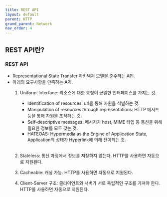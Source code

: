 ```yaml
---
title: REST API
layout: default
parent: HTTP
grand_parent: Network
nav_order: 4
---
```


## REST API란?
### REST API
- Representational State Transfer 아키텍처 모델을 준수하는 API.<br/>
- 아래의 요구사항을 만족하는 API.<br/>
    1. Uniform-Interface: 리소스에 대한 요청이 균일한 인터페이스를 가지는 것.<br/>
        - Identification of resources: url을 통해 자원을 식별하는 것.<br/>
        - Manipulation of resources through representations: HTTP 메서드 등을 통해 자원을 조작하는 것.<br/>
        - Self-descriptive messages: 메시지가 host, MIME 타입 등 통신을 위해 필요한 정보를 모두 갖는 것.<br/>
        - HATEOAS: Hypermedia as the Engine of Application State, Application의 상태가 Hyperlink에 의해 전이되는 것.<br/><br/>

    2. Stateless: 통신 과정에서 정보를 저장하지 않는다. HTTP를 사용하면 자동으로 지원된다.<br/>
    3. Cacheable: 캐싱 가능. HTTP를 사용하면 자동으로 지원된다.<br/>
    4. Client-Server 구조: 클라이언트와 서버가 서로 독립적인 구조를 가져야 한다. HTTP를 사용하면 자동으로 지원된다.<br/>

